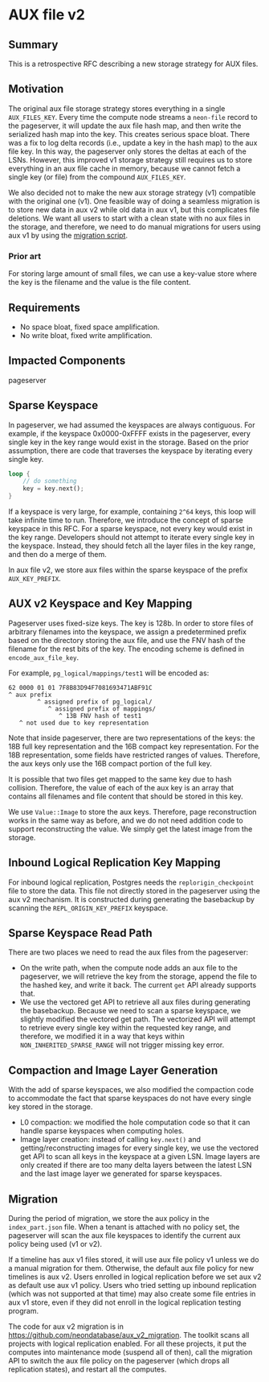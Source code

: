 # AUX file v2

## Summary

This is a retrospective RFC describing a new storage strategy for AUX files.

## Motivation

The original aux file storage strategy stores everything in a single `AUX_FILES_KEY`.
Every time the compute node streams a `neon-file` record to the pageserver, it will
update the aux file hash map, and then write the serialized hash map into the key.
This creates serious space bloat. There was a fix to log delta records (i.e., update
a key in the hash map) to the aux file key. In this way, the pageserver only stores
the deltas at each of the LSNs. However, this improved v1 storage strategy still
requires us to store everything in an aux file cache in memory, because we cannot
fetch a single key (or file) from the compound `AUX_FILES_KEY`.

We also decided not to make the new aux storage strategy (v1) compatible with the
original one (v1). One feasible way of doing a seamless migration is to store new
data in aux v2 while old data in aux v1, but this complicates file deletions. We
want all users to start with a clean state with no aux files in the storage, and
therefore, we need to do manual migrations for users using aux v1 by using the
[migration script](https://github.com/neondatabase/aux_v2_migration).

### Prior art

For storing large amount of small files, we can use a key-value store where the key
is the filename and the value is the file content.

## Requirements

- No space bloat, fixed space amplification.
- No write bloat, fixed write amplification.

## Impacted Components

pageserver

## Sparse Keyspace

In pageserver, we had assumed the keyspaces are always contiguous. For example, if the keyspace 0x0000-0xFFFF
exists in the pageserver, every single key in the key range would exist in the storage. Based on the prior
assumption, there are code that traverses the keyspace by iterating every single key.

```rust
loop {
    // do something
    key = key.next();
}
```

If a keyspace is very large, for example, containing `2^64` keys, this loop will take infinite time to run.
Therefore, we introduce the concept of sparse keyspace in this RFC. For a sparse keyspace, not every key would
exist in the key range. Developers should not attempt to iterate every single key in the keyspace. Instead,
they should fetch all the layer files in the key range, and then do a merge of them.

In aux file v2, we store aux files within the sparse keyspace of the prefix `AUX_KEY_PREFIX`.

## AUX v2 Keyspace and Key Mapping

Pageserver uses fixed-size keys. The key is 128b. In order to store files of arbitrary filenames into the
keyspace, we assign a predetermined prefix based on the directory storing the aux file, and use the FNV hash
of the filename for the rest bits of the key. The encoding scheme is defined in `encode_aux_file_key`.

For example, `pg_logical/mappings/test1` will be encoded as:

```
62 0000 01 01 7F8B83D94F7081693471ABF91C
^ aux prefix
        ^ assigned prefix of pg_logical/
           ^ assigned prefix of mappings/
              ^ 13B FNV hash of test1
   ^ not used due to key representation
```

Note that inside pageserver, there are two representations of the keys: the 18B full key representation
and the 16B compact key representation. For the 18B representation, some fields have restricted ranges
of values. Therefore, the aux keys only use the 16B compact portion of the full key.

It is possible that two files get mapped to the same key due to hash collision. Therefore, the value of
each of the aux key is an array that contains all filenames and file content that should be stored in
this key.

We use `Value::Image` to store the aux keys. Therefore, page reconstruction works in the same way as before,
and we do not need addition code to support reconstructing the value. We simply get the latest image from
the storage.

## Inbound Logical Replication Key Mapping

For inbound logical replication, Postgres needs the `replorigin_checkpoint` file to store the data.
This file not directly stored in the pageserver using the aux v2 mechanism. It is constructed during
generating the basebackup by scanning the `REPL_ORIGIN_KEY_PREFIX` keyspace.

## Sparse Keyspace Read Path

There are two places we need to read the aux files from the pageserver:

* On the write path, when the compute node adds an aux file to the pageserver, we will retrieve the key from the storage, append the file to the hashed key, and write it back. The current `get` API already supports that.
*  We use the vectored get API to retrieve all aux files during generating the basebackup. Because we need to scan a sparse keyspace, we slightly modified the vectored get path. The vectorized API will attempt to retrieve every single key within the requested key range, and therefore, we modified it in a way that keys within `NON_INHERITED_SPARSE_RANGE` will not trigger missing key error.

## Compaction and Image Layer Generation

With the add of sparse keyspaces, we also modified the compaction code to accommodate the fact that sparse keyspaces do not have every single key stored in the storage.

* L0 compaction: we modified the hole computation code so that it can handle sparse keyspaces when computing holes.
* Image layer creation: instead of calling `key.next()` and getting/reconstructing images for every single key, we use the vectored get API to scan all keys in the keyspace at a given LSN. Image layers are only created if there are too many delta layers between the latest LSN and the last image layer we generated for sparse keyspaces.

## Migration

During the period of migration, we store the aux policy in the `index_part.json` file. When a tenant is attached
with no policy set, the pageserver will scan the aux file keyspaces to identify the current aux policy being used (v1 or v2).

If a timeline has aux v1 files stored, it will use aux file policy v1 unless we do a manual migration for them. Otherwise, the default aux file policy for new timelines is aux v2. Users enrolled in logical replication before we set aux v2 as default use aux v1 policy. Users who tried setting up inbound replication (which was not supported at that time) may also create some file entries in aux v1 store, even if they did not enroll in the logical replication testing program.

The code for aux v2 migration is in https://github.com/neondatabase/aux_v2_migration. The toolkit scans all projects with logical replication enabled. For all these projects, it put the computes into maintenance mode (suspend all of then), call the migration API to switch the aux file policy on the pageserver (which drops all replication states), and restart all the computes.
